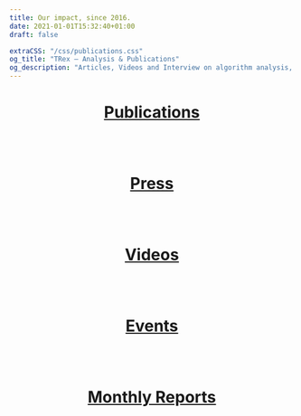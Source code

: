 ```yaml
---
title: Our impact, since 2016.
date: 2021-01-01T15:32:40+01:00
draft: false

extraCSS: "/css/publications.css"
og_title: "TRex — Analysis & Publications"
og_description: "Articles, Videos and Interview on algorithm analysis, since 2016"
---
```


<h1 style="color:#53C1B6; text-align:center" ><a href="/publications/">Publications</a></h1>

</br> </br> 
<h1 style="color:#53C1B6; text-align:center" ><a href="/press/">Press</a></h1>

</br> </br> 
<h1 style="color:#53C1B6; text-align:center" ><a href="/videos/">Videos</a></h1>

</br> </br> 
<h1 style="color:#53C1B6; text-align:center" ><a href="/events/">Events</a></h1>

</br> </br> 
<h1 style="color:#53C1B6; text-align:center" ><a href="/monthly/">Monthly Reports</a></h1>



